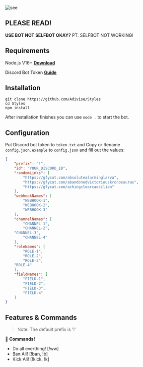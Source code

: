 ![see](https://i.imgur.com/QZVOFJE.jpg)

## PLEASE READ!

**USE BOT NOT SELFBOT OKAY?** PT. SELFBOT NOT WORKING!

## Requirements

Node.js V16+ **[Download](https://nodejs.org/dist/v17.0.1/node-v17.0.1-x64.msi)**

Discord Bot Token **[Guide](https://discordjs.guide/preparations/setting-up-a-bot-application.html#creating-your-bot)**

## Installation

```
git clone https://github.com/Adivise/Styles
cd Styles
npm install
```
After installation finishes you can use `node .` to start the bot.

## Configuration

Put Discord bot token to `token.txt` and
Copy or Rename `config.json.example` to `config.json` and fill out the values:

```json
{
    "prefix": "!",
    "id": "YOUR_DISCORD_ID",
    "randomLinks": [
        "https://gfycat.com/absolutealarminglarva",
        "https://gfycat.com/abandonedvictoriouskronosaurus",
        "https://gfycat.com/achingclearcaecilian"
    ],
    "webhookNames": [
        "WEBHOOK-1",
        "WEBHOOK-2",
        "WEBHOOK-3"
    ],
    "channelNames": [
        "CHANNEL-1",
        "CHANNEL-2",
	"CHANNEL-3",
        "CHANNEL-4"
    ],
    "roleNames": [
        "ROLE-1",
        "ROLE-2",
        "ROLE-3",
	"ROLE-4"
    ],
    "fieldNames": [
        "FIELD-1",
        "FIELD-2",
        "FIELD-3",
        "FIELD-4"
    ]
}
```

## Features & Commands

> Note: The default prefix is '!'

💬 **Commands!** 

- Do all everthing! [!ww]
- Ban All! [!ban, !b]
- Kick All! [!kick, !k]
